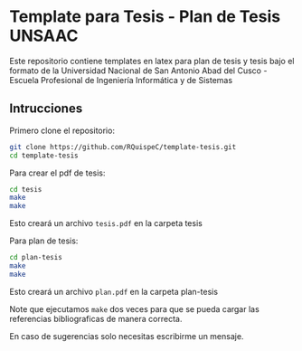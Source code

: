 # Template para Tesis - Plan de Tesis UNSAAC

Este repositorio contiene templates en latex para plan de tesis y tesis bajo el formato de la Universidad Nacional de San Antonio Abad del Cusco - Escuela Profesional de Ingeniería Informática y de Sistemas

## Intrucciones

Primero clone el repositorio:

```bash
git clone https://github.com/RQuispeC/template-tesis.git
cd template-tesis
```

Para crear el pdf de tesis:

```bash
cd tesis
make
make	

```
Esto creará un archivo ```tesis.pdf``` en la carpeta tesis

Para plan de tesis:

```bash
cd plan-tesis
make
make	

```
Esto creará un archivo ```plan.pdf``` en la carpeta plan-tesis

Note que ejecutamos ```make``` dos veces para que se pueda cargar las referencias bibliograficas de manera correcta.

En caso de sugerencias solo necesitas escribirme un mensaje.
